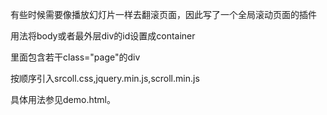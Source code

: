 有些时候需要像播放幻灯片一样去翻滚页面，因此写了一个全局滚动页面的插件

用法将body或者最外层div的id设置成container

里面包含若干class="page"的div

按顺序引入srcoll.css,jquery.min.js,scroll.min.js

具体用法参见demo.html。